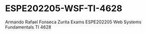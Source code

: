 # ESPE202205-WSF-TI-4628
Armando Rafael Fonseca Zurita Exams
ESPE202205 Web Systems Fundamentals TI 4628
